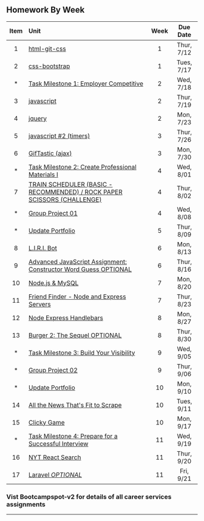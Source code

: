 ## Homework By Week

| Item  |  Unit | Week  | Due Date |
| :---: | :--------------| :----:| :---------:| 
| 1   | [html-git-css](01-html-git-css)    |  1  | Thur, 7/12 |
| 2   | [css-bootstrap](02-css-bootstrap)  |  1  | Tues, 7/17  |
| *   | [Task Milestone 1: Employer Competitive](https://bootcampspot-v2.com/coursework/28352/show)  |  2  | Wed, 7/18 |
| 3   | [javascript](03-javascript)  |  2  | Thur, 7/19  |
| 4   | [jquery](04-jquery)  |  2  | Mon, 7/23  |
| 5   | [javascript #2 (timers)](05-timers)  |  3  | Thur, 7/26  |
| 6   | [GifTastic (ajax)](06-ajax)  |  3  | Mon, 7/30  |
| *   | [Task Milestone 2: Create Professional Materials I](https://bootcampspot-v2.com/coursework/28348/show)  |  4  | Wed, 8/01 |
| 7   | [TRAIN SCHEDULER (BASIC - RECOMMENDED) / ROCK PAPER SCISSORS (CHALLENGE)](07-firebase)  |  4  | Thur, 8/02  |
| *   | [Group Project 01](/03-Project/01-Project_Req/API_Project.pdf)  |  4  | Wed, 8/08  |
| *   | [Update Portfolio](09-portfolio-update)  |  5  | Thur, 8/09  |
| 8   | [L.I.R.I. Bot](10-node)  |  6  | Mon, 8/13  |
| 9   | [Advanced JavaScript Assignment: Constructor Word Guess OPTIONAL](11-js-constructors)  |  6  | Thur, 8/16  |
| 10   | [Node.js & MySQL](12-mysql)  |  7  | Mon, 8/20  |
| 11   | [Friend Finder - Node and Express Servers](13-express)  |  7  | Thur, 8/23  |
| 12   | [Node Express Handlebars](14-handlebars)  |  8  | Mon, 8/27  |
| 13   | [Burger 2: The Sequel OPTIONAL](15-sequelize)  |  8  | Thur, 8/30  |
| *   | [Task Milestone 3: Build Your Visibility](https://bootcampspot-v2.com/coursework/28349/show) |  9  | Wed, 9/05 |
| *   | [Group Project 02](/03-Project/02-Project_Req/SlideShow/DataProject.pdf)  |  9  | Thur, 9/06  |
| *   | [Update Portfolio](17-portfolio-update-2)  |  10  | Mon, 9/10  |
| 14   | [All the News That's Fit to Scrape](18-mongo-mongoose)  |  10  | Tues, 9/11  |
| 15   | [Clicky Game](19-react)  |  10  | Mon, 9/17  |
| *   | [Task Milestone 4: Prepare for a Successful Interview](https://bootcampspot-v2.com/coursework/28350/show) |  11  | Wed, 9/19 |
| 16   | [NYT React Search](20-react)  |  11  | Thur, 9/20  |
| 17   | [Laravel *OPTIONAL*](21-laravel)  |  11  | Fri, 9/21  |
 
### Vist Bootcampspot-v2 for details of all career services assignments
-----------------------------------------
